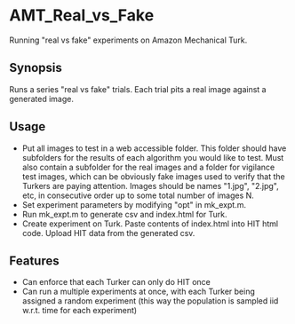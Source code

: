 # AMT_Real_vs_Fake

Running "real vs fake" experiments on Amazon Mechanical Turk.

## Synopsis
Runs a series "real vs fake" trials. Each trial pits a real image against a generated image. 

## Usage
- Put all images to test in a web accessible folder. This folder should have subfolders for the results of each algorithm you would like to test. Must also contain a subfolder for the real images and a folder for vigilance test images, which can be obviously fake images used to verify that the Turkers are paying attention. Images should be names "1.jpg", "2.jpg", etc, in consecutive order up to some total number of images N.
- Set experiment parameters by modifying "opt" in mk_expt.m.
- Run mk_expt.m to generate csv and index.html for Turk.
- Create experiment on Turk. Paste contents of index.html into HIT html code. Upload HIT data from the generated csv.

## Features
- Can enforce that each Turker can only do HIT once
- Can run a multiple experiments at once, with each Turker being assigned a random experiment (this way the population is sampled iid w.r.t. time for each experiment)



